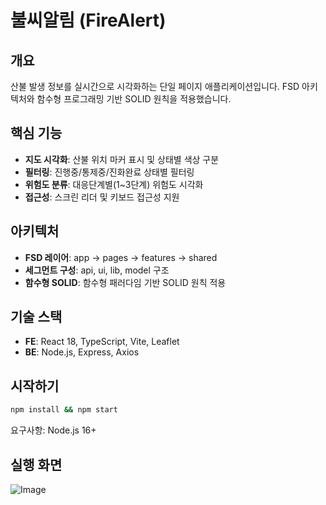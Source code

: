 # 불씨알림 (FireAlert)

## 개요

산불 발생 정보를 실시간으로 시각화하는 단일 페이지 애플리케이션입니다. FSD 아키텍처와 함수형 프로그래밍 기반 SOLID 원칙을 적용했습니다.

## 핵심 기능

- **지도 시각화**: 산불 위치 마커 표시 및 상태별 색상 구분
- **필터링**: 진행중/통제중/진화완료 상태별 필터링
- **위험도 분류**: 대응단계별(1~3단계) 위험도 시각화
- **접근성**: 스크린 리더 및 키보드 접근성 지원

## 아키텍처

- **FSD 레이어**: app → pages → features → shared
- **세그먼트 구성**: api, ui, lib, model 구조
- **함수형 SOLID**: 함수형 패러다임 기반 SOLID 원칙 적용

## 기술 스택

- **FE**: React 18, TypeScript, Vite, Leaflet
- **BE**: Node.js, Express, Axios

## 시작하기

```bash
npm install && npm start
```

요구사항: Node.js 16+

## 실행 화면

![Image](https://github.com/user-attachments/assets/a4dbccf5-f46f-44d3-915a-c2c931e9675a)
